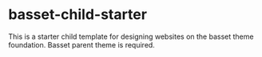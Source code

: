 # basset-child-starter
This is a starter child template for designing websites on the basset theme foundation. Basset parent theme is required.
